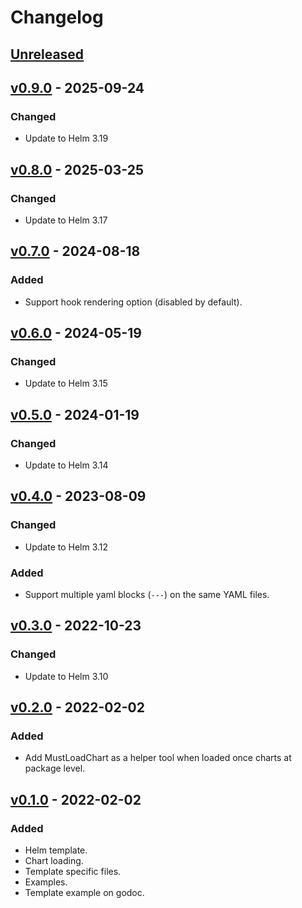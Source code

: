 # Changelog

## [Unreleased]

## [v0.9.0] - 2025-09-24

### Changed

- Update to Helm 3.19

## [v0.8.0] - 2025-03-25

### Changed

- Update to Helm 3.17

## [v0.7.0] - 2024-08-18

### Added

- Support hook rendering option (disabled by default).

## [v0.6.0] - 2024-05-19

### Changed

- Update to Helm 3.15

## [v0.5.0] - 2024-01-19

### Changed

- Update to Helm 3.14

## [v0.4.0] - 2023-08-09

### Changed

- Update to Helm 3.12

### Added

- Support multiple yaml blocks (`---`) on the same YAML files.

## [v0.3.0] - 2022-10-23

### Changed

- Update to Helm 3.10

## [v0.2.0] - 2022-02-02

### Added

- Add MustLoadChart as a helper tool when loaded once charts at package level.

## [v0.1.0] - 2022-02-02

### Added

- Helm template.
- Chart loading.
- Template specific files.
- Examples.
- Template example on godoc.

[unreleased]: https://github.com/slok/go-helm-template/compare/v0.9.0...HEAD
[v0.9.0]: https://github.com/slok/go-helm-template/compare/v0.8.0...v0.9.0
[v0.8.0]: https://github.com/slok/go-helm-template/compare/v0.7.0...v0.8.0
[v0.7.0]: https://github.com/slok/go-helm-template/compare/v0.6.0...v0.7.0
[v0.6.0]: https://github.com/slok/go-helm-template/compare/v0.5.0...v0.6.0
[v0.5.0]: https://github.com/slok/go-helm-template/compare/v0.4.0...v0.5.0
[v0.4.0]: https://github.com/slok/go-helm-template/compare/v0.3.0...v0.4.0
[v0.3.0]: https://github.com/slok/go-helm-template/compare/v0.2.0...v0.3.0
[v0.2.0]: https://github.com/slok/go-helm-template/compare/v0.1.0...v0.2.0
[v0.1.0]: https://github.com/slok/go-helm-template/releases/tag/v0.1.0
